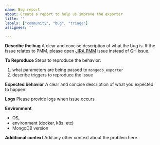 ```yaml
---
name: Bug report
about: Create a report to help us improve the exporter
title: ''
labels: ["community", "bug", "triage"]
assignees: ''

---
```


**Describe the bug**
A clear and concise description of what the bug is. 
If the issue relates to PMM, please open [JIRA PMM](https://jira.percona.com/projects/PMM/issues) issue instead of GH issue.

**To Reproduce**
Steps to reproduce the behavior:
1. what parameters are being passed to `mongodb_exporter`
2. describe triggers to reproduce the issue

**Expected behavior**
A clear and concise description of what you expected to happen.

**Logs**
Please provide logs when issue occurs

**Environment**
 - OS,
 - environment (docker, k8s, etc)
 - MongoDB version

**Additional context**
Add any other context about the problem here.
